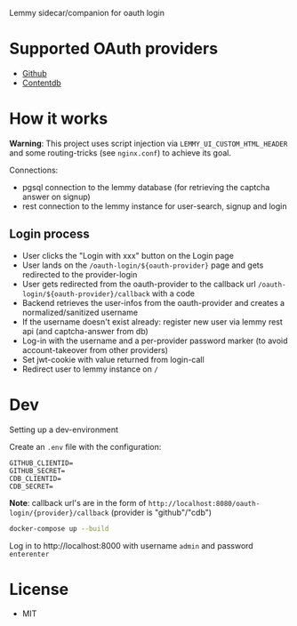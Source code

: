 
Lemmy sidecar/companion for oauth login

# Supported OAuth providers

* [Github](https://github.com)
* [Contentdb](https://content.minetest.ch)

# How it works

**Warning**:
This project uses script injection via `LEMMY_UI_CUSTOM_HTML_HEADER` and some routing-tricks (see `nginx.conf`) to achieve its goal.

Connections:
* pgsql connection to the lemmy database (for retrieving the captcha answer on signup)
* rest connection to the lemmy instance for user-search, signup and login

## Login process

* User clicks the "Login with xxx" button on the Login page
* User lands on the `/oauth-login/${oauth-provider}` page and gets redirected to the provider-login
* User gets redirected from the oauth-provider to the callback url `/oauth-login/${oauth-provider}/callback` with a code
* Backend retrieves the user-infos from the oauth-provider and creates a normalized/sanitized username
* If the username doesn't exist already: register new user via lemmy rest api (and captcha-answer from db)
* Log-in with the username and a per-provider password marker (to avoid account-takeover from other providers)
* Set jwt-cookie with value returned from login-call
* Redirect user to lemmy instance on `/`

# Dev

Setting up a dev-environment

Create an `.env` file with the configuration:
```
GITHUB_CLIENTID=
GITHUB_SECRET=
CDB_CLIENTID=
CDB_SECRET=
```

**Note**: callback url's are in the form of `http://localhost:8080/oauth-login/{provider}/callback` (provider is "github"/"cdb")

```sh
docker-compose up --build
```

Log in to http://localhost:8000 with username `admin` and password `enterenter`

# License

* MIT

